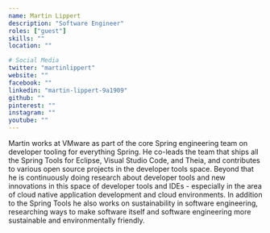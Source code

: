 ```yaml
---
name: Martin Lippert
description: "Software Engineer"
roles: ["guest"]
skills: ""
location: ""

# Social Media
twitter: "martinlippert"
website: ""
facebook: ""
linkedin: "martin-lippert-9a1909"
github: ""
pinterest: ""
instagram: ""
youtube: ""
---
```


Martin works at VMware as part of the core Spring engineering team on developer tooling for everything Spring. He co-leads the team that ships all the Spring Tools for Eclipse, Visual Studio Code, and Theia, and contributes to various open source projects in the developer tools space. Beyond that he is continuously doing research about developer tools and new innovations in this space of developer tools and IDEs - especially in the area of cloud native application development and cloud environments. In addition to the Spring Tools he also works on sustainability in software engineering, researching ways to make software itself and software engineering more sustainable and environmentally friendly.

